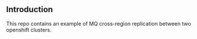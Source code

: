 ## Introduction


This repo contains an example of MQ cross-region replication between two openshift clusters.


